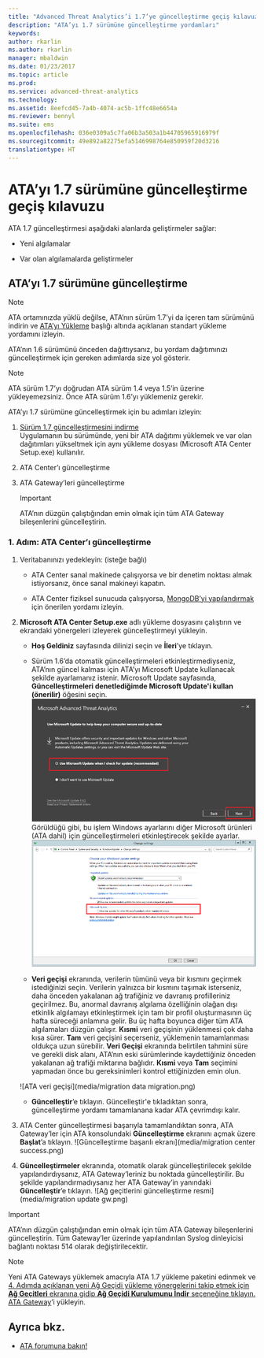 ```yaml
---
title: "Advanced Threat Analytics’i 1.7’ye güncelleştirme geçiş kılavuzu | Microsoft Docs"
description: "ATA’yı 1.7 sürümüne güncelleştirme yordamları"
keywords: 
author: rkarlin
ms.author: rkarlin
manager: mbaldwin
ms.date: 01/23/2017
ms.topic: article
ms.prod: 
ms.service: advanced-threat-analytics
ms.technology: 
ms.assetid: 8eefcd45-7a4b-4074-ac5b-1ffc48e6654a
ms.reviewer: bennyl
ms.suite: ems
ms.openlocfilehash: 036e0309a5c7fa06b3a503a1b44705965916979f
ms.sourcegitcommit: 49e892a82275efa5146998764e850959f20d3216
translationtype: HT
---
```

# <a name="ata-update-to-17-migration-guide"></a>ATA’yı 1.7 sürümüne güncelleştirme geçiş kılavuzu
ATA 1.7 güncelleştirmesi aşağıdaki alanlarda geliştirmeler sağlar:

-   Yeni algılamalar

-   Var olan algılamalarda geliştirmeler
  

## <a name="updating-ata-to-version-17"></a>ATA’yı 1.7 sürümüne güncelleştirme

> [!NOTE] 
> ATA ortamınızda yüklü değilse, ATA’nın sürüm 1.7’yi da içeren tam sürümünü indirin ve [ATA’yı Yükleme](/advanced-threat-analytics/deploy-use/install-ata) başlığı altında açıklanan standart yükleme yordamını izleyin.

ATA’nın 1.6 sürümünü önceden dağıttıysanız, bu yordam dağıtımınızı güncelleştirmek için gereken adımlarda size yol gösterir.

> [!NOTE] 
> ATA sürüm 1.7’yı doğrudan ATA sürüm 1.4 veya 1.5’in üzerine yükleyemezsiniz. Önce ATA sürüm 1.6’yı yüklemeniz gerekir. 

ATA’yı 1.7 sürümüne güncelleştirmek için bu adımları izleyin:

1.  [Sürüm 1.7 güncelleştirmesini indirme](http://www.microsoft.com/evalcenter/evaluate-microsoft-advanced-threat-analytics)<br>
Uygulamanın bu sürümünde, yeni bir ATA dağıtımı yüklemek ve var olan dağıtımları yükseltmek için aynı yükleme dosyası (Microsoft ATA Center Setup.exe) kullanılır.

2.  ATA Center’ı güncelleştirme

4.  ATA Gateway’leri güncelleştirme

    > [!IMPORTANT]
    > ATA’nın düzgün çalıştığından emin olmak için tüm ATA Gateway bileşenlerini güncelleştirin.

### <a name="step-1-update-the-ata-center"></a>1. Adım: ATA Center’ı güncelleştirme

1.  Veritabanınızı yedekleyin: (isteğe bağlı)

    -   ATA Center sanal makinede çalışıyorsa ve bir denetim noktası almak istiyorsanız, önce sanal makineyi kapatın.

    -   ATA Center fiziksel sunucuda çalışıyorsa, [MongoDB’yi yapılandırmak](https://docs.mongodb.org/manual/core/backups/) için önerilen yordamı izleyin.

2.  **Microsoft ATA Center Setup.exe** adlı yükleme dosyasını çalıştırın ve ekrandaki yönergeleri izleyerek güncelleştirmeyi yükleyin.

    -  **Hoş Geldiniz** sayfasında dilinizi seçin ve **İleri**’ye tıklayın.

    -  Sürüm 1.6’da otomatik güncelleştirmeleri etkinleştirmediyseniz, ATA’nın güncel kalması için ATA’yı Microsoft Update kullanacak şekilde ayarlamanız istenir.  Microsoft Update sayfasında, **Güncelleştirmeleri denetlediğimde Microsoft Update'i kullan (önerilir)** öğesini seçin.
    ![ATA’yı güncel tutma resmi](media/ata_ms_update.png) Görüldüğü gibi, bu işlem Windows ayarlarını diğer Microsoft ürünleri (ATA dahil) için güncelleştirmeleri etkinleştirecek şekilde ayarlar. 
     ![Windows otomatik güncelleştirme resmi](media/ata_installupdatesautomatically.png)

    -  **Veri geçişi** ekranında, verilerin tümünü veya bir kısmını geçirmek istediğinizi seçin. Verilerin yalnızca bir kısmını taşımak isterseniz, daha önceden yakalanan ağ trafiğiniz ve davranış profilleriniz geçirilmez. Bu, anormal davranış algılama özelliğinin olağan dışı etkinlik algılamayı etkinleştirmek için tam bir profil oluşturmasının üç hafta süreceği anlamına gelir. Bu üç hafta boyunca diğer tüm ATA algılamaları düzgün çalışır. **Kısmi** veri geçişinin yüklenmesi çok daha kısa sürer. **Tam** veri geçişini seçerseniz, yüklemenin tamamlanması oldukça uzun sürebilir. **Veri Geçişi** ekranında belirtilen tahmini süre ve gerekli disk alanı, ATA’nın eski sürümlerinde kaydettiğiniz önceden yakalanan ağ trafiği miktarına bağlıdır. **Kısmi** veya **Tam** seçimini yapmadan önce bu gereksinimleri kontrol ettiğinizden emin olun.  
    
    ![ATA veri geçişi](media/migration data migration.png)

    -  **Güncelleştir**’e tıklayın. Güncelleştir'e tıkladıktan sonra, güncelleştirme yordamı tamamlanana kadar ATA çevrimdışı kalır.

4.  ATA Center güncelleştirmesi başarıyla tamamlandıktan sonra, ATA Gateway’ler için ATA konsolundaki **Güncelleştirme** ekranını açmak üzere **Başlat**’a tıklayın.
    ![Güncelleştirme başarılı ekranı](media/migration center success.png)

5.  **Güncelleştirmeler** ekranında, otomatik olarak güncelleştirilecek şekilde yapılandırdıysanız, ATA Gateway’leriniz bu noktada güncelleştirilir. Bu şekilde yapılandırmadıysanız her ATA Gateway’in yanındaki **Güncelleştir**’e tıklayın.
  ![Ağ geçitlerini güncelleştirme resmi](media/migration update gw.png)

  
> [!IMPORTANT] 
> ATA’nın düzgün çalıştığından emin olmak için tüm ATA Gateway bileşenlerini güncelleştirin.
> Tüm Gateway’ler üzerinde yapılandırılan Syslog dinleyicisi bağlantı noktası 514 olarak değiştirilecektir.
 
> [!NOTE] 
> Yeni ATA Gateways yüklemek amacıyla ATA 1.7 yükleme paketini edinmek ve [4. Adımda açıklanan yeni Ağ Geçidi yükleme yönergelerini takip etmek için **Ağ Geçitleri** ekranına gidip **Ağ Geçidi Kurulumunu İndir** seçeneğine tıklayın. ATA Gateway](/advanced-threat-analytics/deploy-use/install-ata-step4)’i yükleyin.



## <a name="see-also"></a>Ayrıca bkz.

- [ATA forumuna bakın!](https://social.technet.microsoft.com/Forums/security/home?forum=mata)
